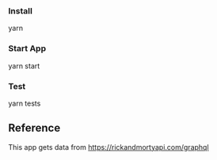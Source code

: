### Install

yarn

### Start App

yarn start

### Test

yarn tests

## Reference

This app gets data from https://rickandmortyapi.com/graphql
